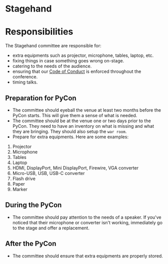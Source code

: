 # Stagehand

# Responsibilities

The Stagehand committee are responsible for:

- extra equipments such as projector, microphone, tables, laptop, etc.
- fixing things in case something goes wrong on-stage.
- catering to the needs of the audience.
- ensuring that our [Code of Conduct](http://pycon.python.ph/coc.html) is enforced throughout the conference.
- timing talks.

## Preparation for PyCon
- The committee should eyeball the venue at least two months before the PyCon starts. This will give them a sense of what is needed.
- The committee should be at the venue one or two days prior to the PyCon. They need to have an inventory on what is missing and what they are bringing. They should also setup the `war room`.
- Prepare for extra equipments. Here are some examples:
1. Projector
1. Microphone
1. Tables
1. Laptop
1. HDMI, DisplayPort, Mini DisplayPort, Firewire, VGA converter
1. Micro-USB, USB, USB-C converter
1. Flash drive
1. Paper
1. Marker

## During the PyCon
- The committee should pay attention to the needs of a speaker. If you've noticed that their microphone or converter isn't working, immediately go to the stage and offer a replacement.

## After the PyCon
- The committee should ensure that extra equipments are properly stored.
